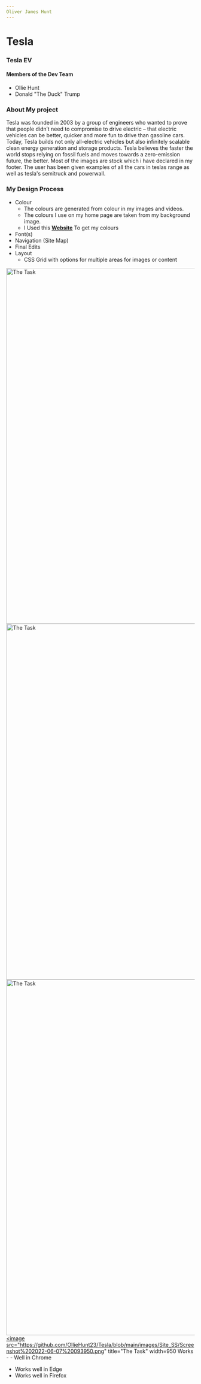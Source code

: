 ```yaml
---
Oliver James Hunt
---
```






# Tesla 
### Tesla EV
#### Members of the Dev Team 
- Ollie Hunt
- Donald "The Duck" Trump






### About My project

 Tesla was founded in 2003 by a group of engineers who wanted to prove that people didn’t need to compromise to drive electric – that electric vehicles can be better, quicker and more fun to drive than gasoline cars. Today, Tesla builds not only all-electric vehicles but also infinitely scalable clean energy generation and storage products. Tesla believes the faster the world stops relying on fossil fuels and moves towards a zero-emission future, the better. Most of the images are stock which i have declared in my footer.
 The user has been given examples of all the cars in teslas range as well as tesla's semitruck and powerwall.





### My Design Process
   
- Colour
   * The colours are generated from colour in my images and videos.
   * The colours I use on my home page are taken from my background image.
   * I Used this [**Website**](https://html-color-codes.info/colors-from-image/) To get my colours
- Font(s)
- Navigation (Site Map)
- Final Edits
- Layout
   * CSS Grid with options for multiple areas for images or content



<a href="task"><image src="https://github.com/OllieHunt23/Tesla/blob/main/images/Site_SS/Screenshot%202022-06-01%20110916.png" title="The Task" width=950>
<a href="task"><image src="https://github.com/OllieHunt23/Tesla/blob/main/images/Site_SS/Screenshot%202022-06-01%20110935.png" title="The Task" width=950>
 <a href="task"><image src="https://github.com/OllieHunt23/Tesla/blob/main/images/Site_SS/Screenshot%202022-06-07%20093909.png" title="The Task" width=950>
  <a href="task"><image src="https://github.com/OllieHunt23/Tesla/blob/main/images/Site_SS/Screenshot%202022-06-07%20093950.png" title="The Task" width=950 Works - - Well in Chrome
- Works well in Edge
- Works well in Firefox
